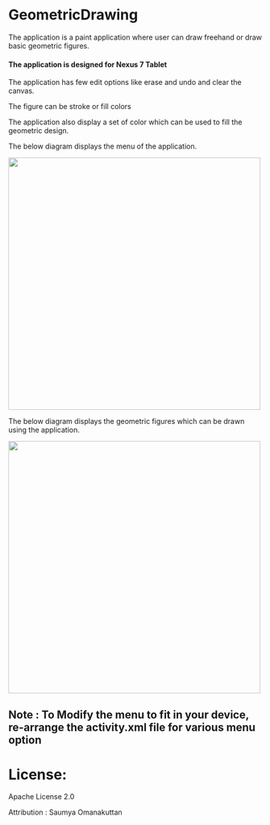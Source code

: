 # GeometricDrawing 

The application is a paint application where user can draw freehand or draw basic geometric figures.

#### The application is designed for Nexus 7 Tablet

The application has few edit options like erase and undo and clear the canvas.

The figure can be stroke or fill colors

The application also display a set of color which can be used to fill the geometric design.

The below diagram displays the menu of the application.

<img src=https://user-images.githubusercontent.com/56184814/117527229-122ca800-af90-11eb-907e-d1d9378923df.png width =500>

The below diagram displays the geometric figures which can be drawn using the application.

<img src=https://user-images.githubusercontent.com/56184814/117527180-aea27a80-af8f-11eb-95a5-af64db51ae00.png width =500>

## Note : To Modify the menu to fit in your device, re-arrange the activity.xml file for various menu option 
#  License: 
Apache License 2.0

Attribution : Saumya Omanakuttan
